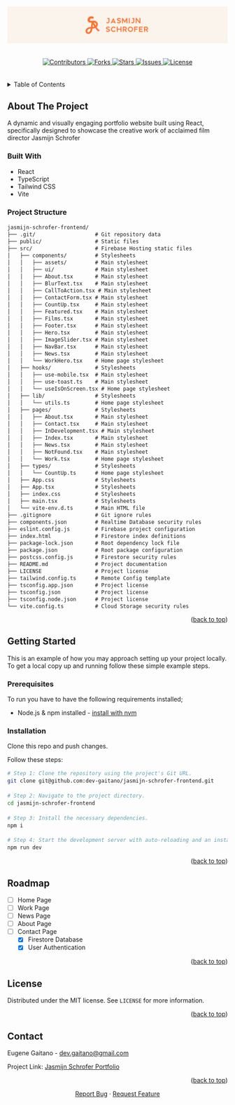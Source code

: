 <div align="center">
    <img src="./public/readme-banner.png" alt="banner_img">
</div>

<a id="readme-top"></a>

<br />
<!-- PROJECT SHIELDS -->
<div align="center">

  <a href="https://github.com/dev-gaitano/firebase-notes-I/graphs/contributors">
    <img src="https://img.shields.io/github/contributors/dev-gaitano/firebase-notes-I.svg?style=for-the-badge" alt="Contributors">
  </a>
  <a href="https://github.com/dev-gaitano/firebase-notes-I/network/members">
    <img src="https://img.shields.io/github/forks/dev-gaitano/firebase-notes-I.svg?style=for-the-badge" alt="Forks">
  </a>
  <a href="https://github.com/dev-gaitano/firebase-notes-I/stargazers">
    <img src="https://img.shields.io/github/stars/dev-gaitano/firebase-notes-I.svg?style=for-the-badge" alt="Stars">
  </a>
  <a href="https://github.com/dev-gaitano/firebase-notes-I/issues">
    <img src="https://img.shields.io/github/issues/dev-gaitano/firebase-notes-I.svg?style=for-the-badge" alt="Issues">
  </a>
  <a href="https://github.com/dev-gaitano/firebase-notes-I/LICENSE">
    <img src="https://img.shields.io/github/license/dev-gaitano/firebase-notes-I.svg?style=for-the-badge" alt="License">
  </a>

</div>

<br />
<br />

<!-- TABLE OF CONTENTS -->
<details>
  <summary>Table of Contents</summary>
  <ol>
    <li>
      <a href="#about-the-project">About The Project</a>
      <ul>
        <li><a href="#built-with">Built With</a></li>
        <li><a href="project-structure">Project Structure</a></li>
      </ul>
    </li>
    <li>
      <a href="#getting-started">Getting Started</a>
      <ul>
        <li><a href="#prerequisites">Prerequisites</a></li>
        <li><a href="#installation">Installation</a></li>
      </ul>
    </li>
    <li><a href="#roadmap">Roadmap</a></li>
    <li><a href="#license">License</a></li>
    <li><a href="#contact">Contact</a></li>
  </ol>
</details>

<!-- ABOUT THE PROJECT -->
## About The Project

A dynamic and visually engaging portfolio website built using React, specifically designed to showcase the creative work of acclaimed film director Jasmijn Schrofer

### Built With

- React
- TypeScript
- Tailwind CSS
- Vite

### Project Structure

```
jasmijn-schrofer-frontend/
├── .git/                   # Git repository data
├── public/                 # Static files
├── src/                    # Firebase Hosting static files
│   ├── components/         # Stylesheets
│   │   ├── assets/         # Main stylesheet 
│   │   ├── ui/             # Main stylesheet 
│   │   ├── About.tsx       # Main stylesheet 
│   │   ├── BlurText.tsx    # Main stylesheet 
│   │   ├── CallToAction.tsx # Main stylesheet 
│   │   ├── ContactForm.tsx # Main stylesheet 
│   │   ├── CountUp.tsx     # Main stylesheet 
│   │   ├── Featured.tsx    # Main stylesheet 
│   │   ├── Films.tsx       # Main stylesheet 
│   │   ├── Footer.tsx      # Main stylesheet 
│   │   ├── Hero.tsx        # Main stylesheet 
│   │   ├── ImageSlider.tsx # Main stylesheet 
│   │   ├── NavBar.tsx      # Main stylesheet 
│   │   ├── News.tsx        # Main stylesheet 
│   │   └── WorkHero.tsx    # Home page stylesheet
│   ├── hooks/              # Stylesheets
│   │   ├── use-mobile.tsx  # Main stylesheet 
│   │   ├── use-toast.ts    # Main stylesheet 
│   │   └── useIsOnScreen.tsx # Home page stylesheet
│   ├── lib/                # Stylesheets
│   │   └── utils.ts        # Home page stylesheet
│   ├── pages/              # Stylesheets
│   │   ├── About.tsx       # Main stylesheet 
│   │   ├── Contact.tsx     # Main stylesheet 
│   │   ├── InDevelopment.tsx # Main stylesheet 
│   │   ├── Index.tsx       # Main stylesheet 
│   │   ├── News.tsx        # Main stylesheet 
│   │   ├── NotFound.tsx    # Main stylesheet 
│   │   └── Work.tsx        # Home page stylesheet
│   ├── types/              # Stylesheets
│   │   └── CountUp.ts      # Home page stylesheet
│   ├── App.css             # Stylesheets
│   ├── App.tsx             # Stylesheets
│   ├── index.css           # Stylesheets
│   ├── main.tsx            # Stylesheets
│   └── vite-env.d.ts       # Main HTML file
├── .gitignore              # Git ignore rules
├── components.json         # Realtime Database security rules
├── eslint.config.js        # Firebase project configuration
├── index.html              # Firestore index definitions
├── package-lock.json       # Root dependency lock file
├── package.json            # Root package configuration
├── postcss.config.js       # Firestore security rules
├── README.md               # Project documentation
├── LICENSE                 # Project license
├── tailwind.config.ts      # Remote Config template
├── tsconfig.app.json       # Project license
├── tsconfig.json           # Project license
├── tsconfig.node.json      # Project license
└── vite.config.ts          # Cloud Storage security rules
```

<p align="right">(<a href="#readme-top">back to top</a>)</p>

<!-- GETTING STARTED -->
## Getting Started

This is an example of how you may approach setting up your project locally.
To get a local copy up and running follow these simple example steps.

### Prerequisites

To run you have to have the following requirements installed;

* Node.js & npm installed - [install with nvm](https://github.com/nvm-sh/nvm#installing-and-updating)

### Installation

Clone this repo and push changes. 

Follow these steps:

```sh
# Step 1: Clone the repository using the project's Git URL.
git clone git@github.com:dev-gaitano/jasmijn-schrofer-frontend.git

# Step 2: Navigate to the project directory.
cd jasmijn-schrofer-frontend

# Step 3: Install the necessary dependencies.
npm i

# Step 4: Start the development server with auto-reloading and an instant preview.
npm run dev
```


<p align="right">(<a href="#readme-top">back to top</a>)</p>

<!-- ROADMAP -->
## Roadmap

- [ ] Home Page
- [ ] Work Page
- [ ] News Page
- [ ] About Page
- [ ] Contact Page
    - [x] Firestore Database
    - [x] User Authentication

<p align="right">(<a href="#readme-top">back to top</a>)</p>

<!-- LICENSE -->
## License

Distributed under the MIT license. See `LICENSE` for more information.

<p align="right">(<a href="#readme-top">back to top</a>)</p>

<!-- CONTACT -->
## Contact

Eugene Gaitano - dev.gaitano@gmail.com

Project Link:
[Jasmijn Schrofer Portfolio](https://jasmijnschrofer.netlify.app/)

<p align="right">(<a href="#readme-top">back to top</a>)</p>

<div align="center">
    <a href="https://github.com/dev-gaitano/firebase-notes-I /issues/new?labels=bug&template=bug-report---.md">Report Bug</a>
    &middot;
    <a href="https://github.com/dev-gaitano/firebase-notes-I/issues/new?labels=enhancement&template=feature-request---.md">Request Feature</a>
  </p>
</div>

<!-- https://www.markdownguide.org/basic-syntax/#reference-style-links -->
[contributors-shield]: https://img.shields.io/github/contributors/dev-gaitano/firebase-notes-I.svg?style=for-the-badge
[contributors-url]: https://github.com/dev-gaitano/firebase-notes-I/graphs/contributors
[forks-shield]: https://img.shields.io/github/forks/dev-gaitano/firebase-notes-I.svg?style=for-the-badge
[forks-url]: https://github.com/dev-gaitano/firebase-notes-I/network/members
[stars-shield]: https://img.shields.io/github/stars/dev-gaitano/firebase-notes-I.svg?style=for-the-badge
[stars-url]: https://github.com/dev-gaitano/firebase-notes-I/stargazers
[issues-shield]: https://img.shields.io/github/issues/dev-gaitano/firebase-notes-I.svg?style=for-the-badge
[issues-url]: https://github.com/dev-gaitano/firebase-notes-I/issues
[license-shield]: https://img.shields.io/github/license/dev-gaitano/firebase-notes-I.svg?style=for-the-badge
[license-url]: https://github.com/dev-gaitano/firebase-notes-I/blob/master/LICENSE
